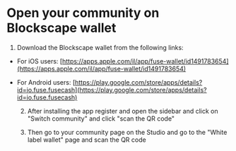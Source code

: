 # Open your community on Blockscape wallet

1. Download the Blockscape wallet from the following links:

* For iOS users: [https://apps.apple.com/il/app/fuse-wallet/id1491783654](https://apps.apple.com/il/app/fuse-wallet/id1491783654)
* For Android users: [https://play.google.com/store/apps/details?id=io.fuse.fusecash](https://play.google.com/store/apps/details?id=io.fuse.fusecash)

   2. After installing the app register and open the sidebar and click on "Switch community" and click "scan the QR code"

   3. Then go to your community page on the Studio and go to the "White label wallet" page and scan the QR code

